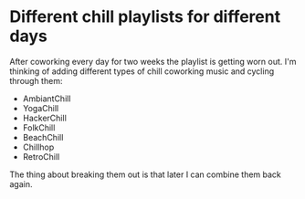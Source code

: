 # Different chill playlists for different days

After coworking every day for two weeks the playlist is getting worn out. I'm thinking of adding different types of chill coworking music and cycling through them:

* AmbiantChill
* YogaChill
* HackerChill
* FolkChill
* BeachChill
* Chillhop
* RetroChill

The thing about breaking them out is that later I can combine them back again.
